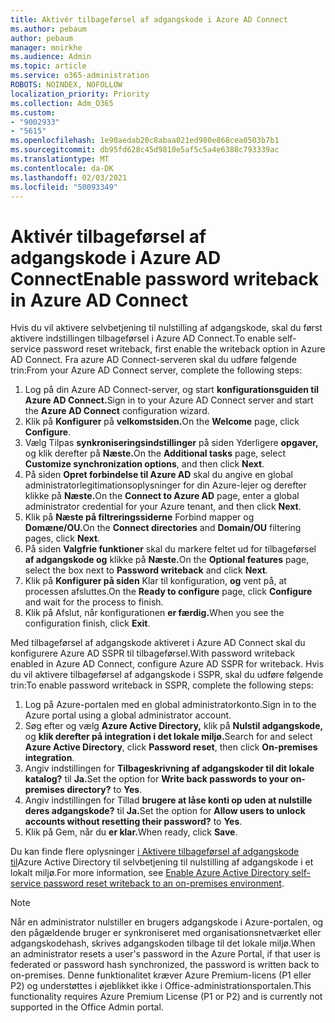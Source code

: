 ```yaml
---
title: Aktivér tilbageførsel af adgangskode i Azure AD Connect
ms.author: pebaum
author: pebaum
manager: mnirkhe
ms.audience: Admin
ms.topic: article
ms.service: o365-administration
ROBOTS: NOINDEX, NOFOLLOW
localization_priority: Priority
ms.collection: Adm_O365
ms.custom:
- "9002933"
- "5615"
ms.openlocfilehash: 1e90aedab20c8abaa021ed980e868cea0503b7b1
ms.sourcegitcommit: db95fd628c45d9810e5af5c5a4e6388c793339ac
ms.translationtype: MT
ms.contentlocale: da-DK
ms.lasthandoff: 02/03/2021
ms.locfileid: "50093349"
---
```

# <a name="enable-password-writeback-in-azure-ad-connect"></a><span data-ttu-id="e70a8-102">Aktivér tilbageførsel af adgangskode i Azure AD Connect</span><span class="sxs-lookup"><span data-stu-id="e70a8-102">Enable password writeback in Azure AD Connect</span></span>

<span data-ttu-id="e70a8-103">Hvis du vil aktivere selvbetjening til nulstilling af adgangskode, skal du først aktivere indstillingen tilbageførsel i Azure AD Connect.</span><span class="sxs-lookup"><span data-stu-id="e70a8-103">To enable self-service password reset writeback, first enable the writeback option in Azure AD Connect.</span></span> <span data-ttu-id="e70a8-104">Fra azure AD Connect-serveren skal du udføre følgende trin:</span><span class="sxs-lookup"><span data-stu-id="e70a8-104">From your Azure AD Connect server, complete the following steps:</span></span>

1. <span data-ttu-id="e70a8-105">Log på din Azure AD Connect-server, og start **konfigurationsguiden til Azure AD Connect.**</span><span class="sxs-lookup"><span data-stu-id="e70a8-105">Sign in to your Azure AD Connect server and start the **Azure AD Connect** configuration wizard.</span></span>
2. <span data-ttu-id="e70a8-106">Klik på **Konfigurer** på **velkomstsiden.**</span><span class="sxs-lookup"><span data-stu-id="e70a8-106">On the **Welcome** page, click **Configure**.</span></span>
3. <span data-ttu-id="e70a8-107">Vælg Tilpas **synkroniseringsindstillinger** på siden Yderligere **opgaver,** og klik derefter på **Næste.**</span><span class="sxs-lookup"><span data-stu-id="e70a8-107">On the **Additional tasks** page, select **Customize synchronization options**, and then click **Next**.</span></span>
4. <span data-ttu-id="e70a8-108">På siden **Opret forbindelse til Azure AD** skal du angive en global administratorlegitimationsoplysninger for din Azure-lejer og derefter klikke på **Næste.**</span><span class="sxs-lookup"><span data-stu-id="e70a8-108">On the **Connect to Azure AD** page, enter a global administrator credential for your Azure tenant, and then click **Next**.</span></span>
5. <span data-ttu-id="e70a8-109">Klik på **Næste på filtreringssiderne** Forbind mapper og **Domæne/OU.**</span><span class="sxs-lookup"><span data-stu-id="e70a8-109">On the **Connect directories** and **Domain/OU** filtering pages, click **Next**.</span></span>
6. <span data-ttu-id="e70a8-110">På siden **Valgfrie funktioner** skal du markere feltet ud for tilbageførsel **af adgangskode og** klikke på **Næste.**</span><span class="sxs-lookup"><span data-stu-id="e70a8-110">On the **Optional features** page, select the box next to **Password writeback** and click **Next**.</span></span>
7. <span data-ttu-id="e70a8-111">Klik på **Konfigurer på siden** Klar til konfiguration, **og** vent på, at processen afsluttes.</span><span class="sxs-lookup"><span data-stu-id="e70a8-111">On the **Ready to configure** page, click **Configure** and wait for the process to finish.</span></span>
8. <span data-ttu-id="e70a8-112">Klik på Afslut, når konfigurationen **er færdig.**</span><span class="sxs-lookup"><span data-stu-id="e70a8-112">When you see the configuration finish, click **Exit**.</span></span>

<span data-ttu-id="e70a8-113">Med tilbageførsel af adgangskode aktiveret i Azure AD Connect skal du konfigurere Azure AD SSPR til tilbageførsel.</span><span class="sxs-lookup"><span data-stu-id="e70a8-113">With password writeback enabled in Azure AD Connect, configure Azure AD SSPR for writeback.</span></span>  <span data-ttu-id="e70a8-114">Hvis du vil aktivere tilbageførsel af adgangskode i SSPR, skal du udføre følgende trin:</span><span class="sxs-lookup"><span data-stu-id="e70a8-114">To enable password writeback in SSPR, complete the following steps:</span></span>

1. <span data-ttu-id="e70a8-115">Log på Azure-portalen med en global administratorkonto.</span><span class="sxs-lookup"><span data-stu-id="e70a8-115">Sign in to the Azure portal using a global administrator account.</span></span>
2. <span data-ttu-id="e70a8-116">Søg efter og vælg **Azure Active Directory,** klik på **Nulstil adgangskode,** og **klik derefter på integration i det lokale miljø.**</span><span class="sxs-lookup"><span data-stu-id="e70a8-116">Search for and select **Azure Active Directory**, click **Password reset**, then click **On-premises integration**.</span></span>
3. <span data-ttu-id="e70a8-117">Angiv indstillingen for **Tilbageskrivning af adgangskoder til dit lokale katalog?** til **Ja.**</span><span class="sxs-lookup"><span data-stu-id="e70a8-117">Set the option for **Write back passwords to your on-premises directory?** to **Yes**.</span></span>
4. <span data-ttu-id="e70a8-118">Angiv indstillingen for Tillad **brugere at låse konti op uden at nulstille deres adgangskode?** til **Ja.**</span><span class="sxs-lookup"><span data-stu-id="e70a8-118">Set the option for **Allow users to unlock accounts without resetting their password?** to **Yes**.</span></span>
5. <span data-ttu-id="e70a8-119">Klik på Gem, når du **er klar.**</span><span class="sxs-lookup"><span data-stu-id="e70a8-119">When ready, click **Save**.</span></span>

<span data-ttu-id="e70a8-120">Du kan finde flere oplysninger [i Aktivere tilbageførsel af adgangskode til](https://docs.microsoft.com/azure/active-directory/authentication/tutorial-enable-sspr-writeback)Azure Active Directory til selvbetjening til nulstilling af adgangskode i et lokalt miljø.</span><span class="sxs-lookup"><span data-stu-id="e70a8-120">For more information, see [Enable Azure Active Directory self-service password reset writeback to an on-premises environment](https://docs.microsoft.com/azure/active-directory/authentication/tutorial-enable-sspr-writeback).</span></span>

> [!NOTE]
>  <span data-ttu-id="e70a8-121">Når en administrator nulstiller en brugers adgangskode i Azure-portalen, og den pågældende bruger er synkroniseret med organisationsnetværket eller adgangskodehash, skrives adgangskoden tilbage til det lokale miljø.</span><span class="sxs-lookup"><span data-stu-id="e70a8-121">When an administrator resets a user's password in the Azure Portal, if that user is federated or password hash synchronized, the password is written back to on-premises.</span></span> <span data-ttu-id="e70a8-122">Denne funktionalitet kræver Azure Premium-licens (P1 eller P2) og understøttes i øjeblikket ikke i Office-administrationsportalen.</span><span class="sxs-lookup"><span data-stu-id="e70a8-122">This functionality requires Azure Premium License (P1 or P2) and is currently not supported in the Office Admin portal.</span></span>
